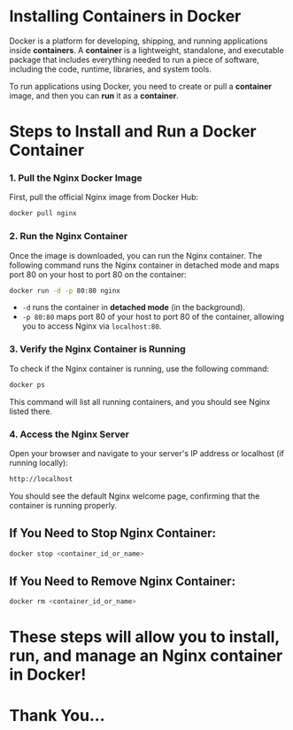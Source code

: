 # Installing Containers in Docker

Docker is a platform for developing, shipping, and running applications inside **containers**. A **container** is a lightweight, standalone, and executable package that includes everything needed to run a piece of software, including the code, runtime, libraries, and system tools.

To run applications using Docker, you need to create or pull a **container** image, and then you can **run** it as a **container**.

# Steps to Install and Run a Docker Container
### 1. **Pull the Nginx Docker Image**
First, pull the official Nginx image from Docker Hub:
```bash 
docker pull nginx
```
### 2. **Run the Nginx Container**
Once the image is downloaded, you can run the Nginx container. The following command runs the Nginx container in detached mode and maps port 80 on your host to port 80 on the container:
```bash
docker run -d -p 80:80 nginx
```
- `-d` runs the container in **detached mode** (in the background).
- `-p 80:80` maps port 80 of your host to port 80 of the container, allowing you to access Nginx via `localhost:80`.
### 3. **Verify the Nginx Container is Running**
To check if the Nginx container is running, use the following command:
```bash
docker ps
```
This command will list all running containers, and you should see Nginx listed there.

### 4. **Access the Nginx Server**
Open your browser and navigate to your server's IP address or localhost (if running locally):
```bash
http://localhost
```
You should see the default Nginx welcome page, confirming that the container is running properly.

## If You Need to Stop Nginx Container:
```bash
docker stop <container_id_or_name>
```
## If You Need to Remove Nginx Container:
```bash
docker rm <container_id_or_name>
```
# These steps will allow you to install, run, and manage an Nginx container in Docker!
# Thank You...
